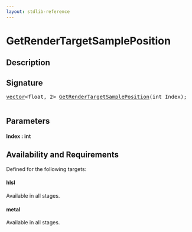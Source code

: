 ```yaml
---
layout: stdlib-reference
---
```


# GetRenderTargetSamplePosition

## Description





## Signature 

<pre>
<a href="/stdlib-reference/types/vector/index" class="code_type">vector</a>&lt;<span class="code_keyword">float</span>, 2&gt; <a href="/stdlib-reference/global-decls/GetRenderTargetSamplePosition">GetRenderTargetSamplePosition</a>(<span class="code_keyword">int</span> <span class='code_param'>Index</span>);

</pre>

## Parameters

#### Index : int

## Availability and Requirements

Defined for the following targets:

#### hlsl
Available in all stages.

#### metal
Available in all stages.



